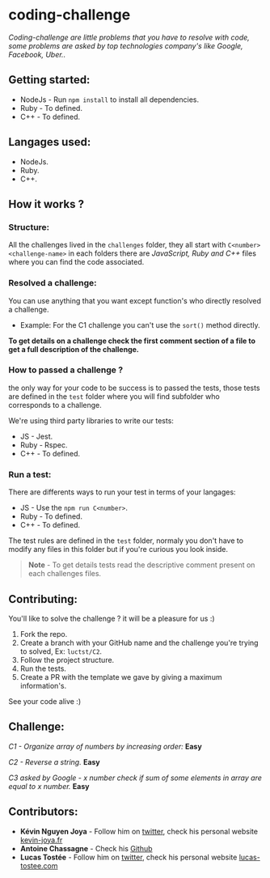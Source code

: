# coding-challenge
*Coding-challenge are little problems that you have to resolve with code, some problems are asked by top technologies company's like Google, Facebook, Uber..*

## Getting started:
* NodeJs - Run `npm install` to install all dependencies.
* Ruby - To defined.
* C++ - To defined.

## Langages used:
* NodeJs.
* Ruby.
* C++.

## How it works ? 
### Structure:
All the challenges lived in the `challenges` folder, they all start with `C<number><challenge-name>` in each folders there are *JavaScript, Ruby and C++* files where you can find the code associated.

### Resolved a challenge:
You can use anything that you want except function's who directly resolved a challenge.
* Example: For the C1 challenge you can't use the `sort()` method directly.

**To get details on a challenge check the first comment section of a file to get a full description of the challenge.**

### How to passed a challenge ?
the only way for your code to be success is to passed the tests, those tests are defined in the `test` folder where you will find subfolder who corresponds to a challenge.

We're using third party libraries to write our tests:
* JS - Jest.
* Ruby - Rspec.
* C++ - To defined.

### Run a test:
There are differents ways to run your test in terms of your langages:

* JS - Use the `npm run C<number>`.
* Ruby - To defined.
* C++ - To defined.

The test rules are defined in the `test` folder, normaly you don't have to modify any files in this folder but if you're curious you look inside.
> **Note** - To get details tests read the descriptive comment present on each challenges files.

## Contributing:
You'll like to solve the challenge ? it will be a pleasure for us :)

1. Fork the repo.
2. Create a branch with your GitHub name and the challenge you're trying to solved, Ex: `luctst/C2`.
3. Follow the project structure.
4. Run the tests.
5. Create a PR with the template we gave by giving a maximum information's.

See your code alive :)

## Challenge:
*C1 - Organize array of numbers by increasing order:* **Easy**

*C2 - Reverse a string.* **Easy**

*C3 asked by Google - x number check if sum of some elements in array are equal to x number.* **Easy**

## Contributors:
* **Kévin Nguyen Joya** - Follow him on [twitter](https://twitter.com/kvinjya?lang=fr), check his personal website [kevin-joya.fr](http://kevin-joya.fr/)
* **Antoine Chassagne** - Check his [Github](https://github.com/antoinechassagne)
* **Lucas Tostée** - Follow him on [twitter](https://twitter.com/ltostee), check his personal website [lucas-tostee.com](https://www.lucas-tostee.com)